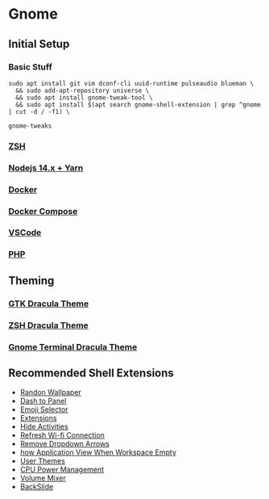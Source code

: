 # Gnome

## Initial Setup

### Basic Stuff

```text
sudo apt install git vim dconf-cli uuid-runtime pulseaudio blueman \
  && sudo add-apt-repository universe \
  && sudo apt install gnome-tweak-tool \
  && sudo apt install $(apt search gnome-shell-extension | grep ^gnome | cut -d / -f1) \
  
gnome-tweaks
```

### [ZSH](../zsh.md#install-zsh)

### [Nodejs 14.x + Yarn](../../programming-languages/javascript/nodejs.md#install-nodejs-14-x-yarn)

### [Docker](../../docker/#install-docker-community-edition-docker-ce)

### [Docker Compose](../../docker/docker-compose.md#install-docker-compose)

### [VSCode](../../tools/vscode.md#install-vscode)

### [PHP](../../programming-languages/php/#install-php-7-4-ubuntu-below-20-04)

## Theming

### [GTK Dracula Theme](gtk.md#dracula-gtk-theme)

### [ZSH Dracula Theme](../zsh.md#dracula-theme)

### [Gnome Terminal Dracula Theme](terminal.md#gnome-terminal-dracula-theme)

## Recommended Shell Extensions

* [Randon Wallpaper](https://extensions.gnome.org/extension/1040/random-wallpaper/)
* [Dash to Panel](https://extensions.gnome.org/extension/1160/dash-to-panel/)
* [Emoji Selector](https://extensions.gnome.org/extension/1162/emoji-selector/)
* [Extensions](https://extensions.gnome.org/extension/1036/extensions/)
* [Hide Activities](https://extensions.gnome.org/extension/744/hide-activities-button/)
* [Refresh Wi-fi Connection](https://extensions.gnome.org/extension/905/refresh-wifi-connections/)
* [Remove Dropdown Arrows](https://extensions.gnome.org/extension/800/remove-dropdown-arrows/)
* [how Application View When Workspace Empty](https://extensions.gnome.org/extension/2036/show-application-view-when-workspace-empty/)
* [User Themes](https://extensions.gnome.org/extension/19/user-themes/)
* [CPU Power Management](https://extensions.gnome.org/extension/945/cpu-power-manager/)
* [Volume Mixer](https://extensions.gnome.org/extension/858/volume-mixer/)
* [BackSlide](https://extensions.gnome.org/extension/543/backslide/)

